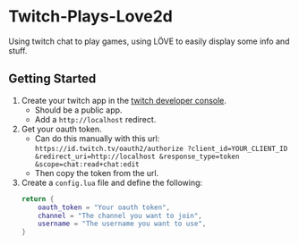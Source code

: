 # Twitch-Plays-Love2d
Using twitch chat to play games, using LÖVE to easily display some info and stuff.

## Getting Started

1. Create your twitch app in the [twitch developer console](https://dev.twitch.tv/console).  
    - Should be a public app.  
    - Add a `http://localhost` redirect.
2. Get your oauth token.  
    - Can do this manually with this url:
    `https://id.twitch.tv/oauth2/authorize
    ?client_id=YOUR_CLIENT_ID
    &redirect_uri=http://localhost
    &response_type=token
    &scope=chat:read+chat:edit`  
    - Then copy the token from the url.  
3. Create a `config.lua` file and define the following:
    ```lua
    return {
        oauth_token = "Your oauth token",
        channel = "The channel you want to join",
        username = "The username you want to use",
    }
    ```
